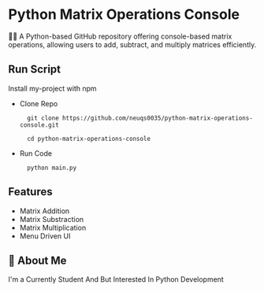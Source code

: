 
# Python Matrix Operations Console

🔢🐍 A Python-based GitHub repository offering console-based matrix operations, allowing users to add, subtract, and multiply matrices efficiently. 



## Run Script

Install my-project with npm

- Clone Repo


        
        
        git clone https://github.com/neuqs0035/python-matrix-operations-console.git

        cd python-matrix-operations-console

- Run Code


        python main.py
    
## Features

- Matrix Addition
- Matrix Substraction
- Matrix Multiplication
- Menu Driven UI


## 🚀 About Me
I'm a Currently Student And But Interested In Python Development

